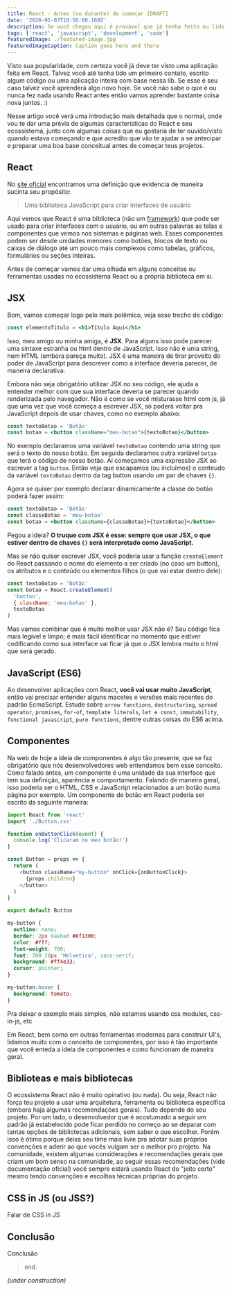 ```yaml
---
title: React - Antes (ou durante) de começar [DRAFT]
date: '2020-01-03T10:56:00.169Z'
description: Se você chegou aqui é provável que já tenha feito ou lido código React. Chegou a hora de uma introdução mais realista sobre essa lib, vamos conversar?
tags: ['react', 'javascript', 'development', 'code']
featuredImage: ./featured-image.jpg
featuredImageCaption: Caption goes here and there
---
```


Visto sua popularidade, com certeza você já deve ter visto uma aplicação feita em React. Talvez você até tenha tido um primeiro contato, escrito algum código ou uma aplicação inteira com base nessa lib. Se esse é seu caso talvez você aprenderá algo novo hoje. Se você não sabe o que é ou nunca fez nada usando React antes então vamos aprender bastante coisa nova juntos. :)

Nesse artigo você verá uma introdução mais detalhada que o normal, onde vou te dar uma prévia de algumas características do React e seu ecossistema, junto com algumas coisas que eu gostaria de ter ouvido/visto quando estava começando e que acredito que vão te ajudar a se antecipar e preparar uma boa base conceitual antes de começar teus projetos.

## React

No [site oficial](https://pt-br.reactjs.org/) encontramos uma definição que evidencia de maneira sucinta seu propósito:

> Uma biblioteca JavaScript para criar interfaces de usuário

Aqui vemos que React é uma biblioteca (não um [framework](https://pt.wikipedia.org/wiki/Framework)) que pode ser usado para criar interfaces com o usuário, ou em outras palavras as telas e componentes que vemos nos sistemas e páginas web. Esses componentes podem ser desde unidades menores como botões, blocos de texto ou caixas de diálogo até um pouco mais complexos como tabelas, gráficos, formulários ou seções inteiras.

Antes de começar vamos dar uma olhada em alguns conceitos ou ferramentas usadas no ecossistema React ou a própria biblioteca em si.

## JSX

Bom, vamos começar logo pelo mais polêmico, veja esse trecho de código:

```jsx
const elementoTitulo = <h1>Título Aqui</h1>
```

Isso, meu amigo ou minha amiga, é **JSX**. Para alguns isso pode parecer uma sintaxe estranha ou html dentro de JavaScript. Isso não é uma string, nem HTML (embora pareça muito). JSX é uma maneira de tirar proveito do poder de JavaScript para descrever como a interface deveria parecer, de maneira declarativa.

Embora não seja obrigatório utilizar JSX no seu código, ele ajuda a entender melhor com que sua interface deveria se parecer quando renderizada pelo navegador. Não é como se você misturasse html com js, já que uma vez que você começa a escrever JSX, só poderá voltar pra JavaScript depois de usar chaves, como no exemplo abaixo:

```jsx
const textoBotao = 'Botão'
const botao = <button className="meu-botao">{textoBotao}</button>
```

No exemplo declaramos uma variável `textoBotao` contendo uma string que será o texto do nosso botão. Em seguida declaramos outra variável `botao` que terá o código de nosso botão. Aí começamos uma expressão JSX ao escrever a tag `button`. Então veja que escapamos (ou incluimos) o conteudo da variável `textoBotao` dentro da tag button usando um par de chaves `{}`.

Agora se quiser por exemplo declarar dinamicamente a classe do botão poderá fazer assim:

```jsx
const textoBotao = 'Botão'
const classeBotao = 'meu-botao'
const botao = <button className={classeBotao}>{textoBotao}</button>
```

Pegou a ideia? **O truque com JSX é esse: sempre que usar JSX, o que estiver dentro de chaves `{}` será interpretado como JavaScript.**

Mas se não quiser escrever JSX, você poderia usar a função `createElement` do React passando o nome do elemento a ser criado (no caso um button), os atributos e o conteúdo ou elementos filhos (o que vai estar dentro dele):

```js
const textoBotao = 'Botão'
const botao = React.createElement(
  'button',
  { className: 'meu-botao' },
  textoBotao
)
```

Mas vamos combinar que é muito melhor usar JSX não é? Seu código fica mais legível e limpo; é mais fácil identificar no momento que estiver codificando como sua interface vai ficar já que o JSX lembra muito o html que será gerado.

## JavaScript (ES6)

Ao desenvolver aplicações com React, **você vai usar muito JavaScript**, então vai precisar entender alguns macetes e versões mais recentes do padrão EcmaScript. Estude sobre `arrow functions`, `destructuring`, `spread operator`, `promises`, `for-of`, `template literals`, `let e const`, `immutability`, `functional javascript`, `pure functions`, dentre outras coisas do ES6 acima.

## Componentes

Na web de hoje a ideia de componentes é algo tão presente, que se faz obrigatório que nós desenvolvedores web entendamos bem esse conceito. Como falado antes, um componente é uma unidade da sua interface que tem sua definição, aparência e comportamento. Falando de maneira geral, isso poderia ser o HTML, CSS e JavaScript relacionados a um botão numa página por exemplo. Um componente de botão em React poderia ser escrito da seguinte maneira:

```jsx:title=Button.js
import React from 'react'
import './Button.css'

function onButtonClick(event) {
  console.log('Clicaram no meu botão!')
}

const Button = props => {
  return (
    <button className="my-button" onClick={onButtonClick}>
      {props.children}
    </button>
  )
}

export default Button
```

```css:title=Button.css
my-button {
  outline: none;
  border: 2px dashed #8f1300;
  color: #fff;
  font-weight: 700;
  font: 700 20px 'Helvetica', sans-serif;
  background: #ff4e33;
  cursor: pointer;
}

my-button:hover {
  background: tomato;
}
```

Pra deixar o exemplo mais simples, não estamos usando css modules, css-in-js, etc

Em React, bem como em outras ferramentas modernas para construir UI's, lidamos muito com o conceito de componentes, por isso é tão importante que você enteda a ideia de componentes e como funcionam de maneira geral.

## Biblioteas e mais bibliotecas

O ecossistema React não é muito opinativo (ou nada). Ou seja, React não força teu projeto a usar uma arquitetura, ferramenta ou biblioteca específica (embora haja algumas recomendações gerais). Tudo depende do seu projeto. Por um lado, o desenvolvedor que é acostumado a seguir um padrão já estabelecido pode ficar perdido no começo ao se deparar com tantas opções de bibliotecas adicionais, sem saber o que escolher. Porém isso é ótimo porque deixa seu time mais livre pra adotar suas próprias convenções e aderir ao que vocês vulgam ser o melhor pro projeto. Na comunidade, existem algumas considerações e recomendações gerais que criam um bom senso na comunidade, ao seguir essas recomendações (vide documentação oficial) você sempre estará usando React do "jeito certo" mesmo tendo convenções e escolhas técnicas próprias do projeto.

## CSS in JS (ou JSS?)

Falar de CSS in JS

## Conclusão

Conclusão

> end.

_(under construction)_
